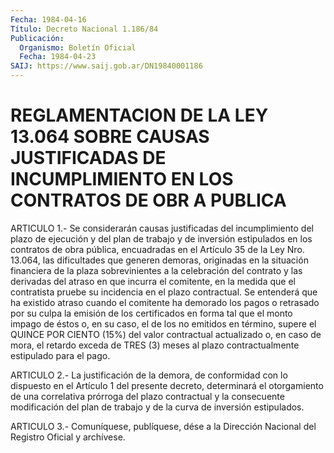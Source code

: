 ```yaml
---
Fecha: 1984-04-16
Título: Decreto Nacional 1.186/84
Publicación:
  Organismo: Boletín Oficial
  Fecha: 1984-04-23
SAIJ: https://www.saij.gob.ar/DN19840001186
---
```

# REGLAMENTACION DE LA LEY 13.064 SOBRE CAUSAS JUSTIFICADAS DE INCUMPLIMIENTO EN LOS CONTRATOS DE OBR A PUBLICA

<a id="1"></a>
ARTICULO 1.- Se considerarán causas justificadas del incumplimiento  del  plazo de ejecución y del plan de trabajo y de inversión estipulados en los contratos de obra pública, encuadradas  en  el  Artículo  35   de  la  Ley  Nro.  13.064, las dificultades  que  generen  demoras,  originadas  en  la  situación financiera  de  la  plaza  sobrevinientes  a   la  celebración  del contrato  y las derivadas del atraso en que incurra  el  comitente, en la medida  que  el  contratista pruebe su incidencia en el plazo contractual.  Se  entenderá   que  ha  existido  atraso  cuando  el comitente  ha  demorado los pagos  o  retrasado  por  su  culpa  la emisión de los certificados  en  forma  tal  que el monto impago de éstos o, en su caso, el de los no emitidos en  término,  supere  el QUINCE  POR  CIENTO  (15%)  del valor contractual actualizado o, en caso  de  mora,  el retardo exceda  de  TRES  (3)  meses  al  plazo contractualmente estipulado para el pago.

<a id="2"></a>
ARTICULO  2.-  La justificación de la demora, de conformidad con lo dispuesto en el  Artículo  1  del  presente decreto, determinará el otorgamiento de una correlativa prórroga  del  plazo  contractual y la  consecuente modificación del plan de trabajo y de la  curva  de inversión estipulados.

<a id="3"></a>
ARTICULO  3.- Comuníquese, publíquese, dése a la Dirección Nacional del Registro Oficial y archívese.